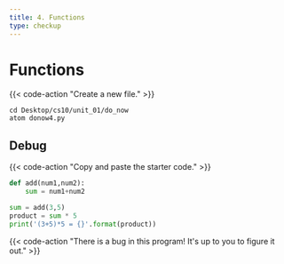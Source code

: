 ```yaml
---
title: 4. Functions
type: checkup
---
```

# Functions

{{< code-action "Create a new file." >}}

```shell
cd Desktop/cs10/unit_01/do_now
atom donow4.py
```

## Debug


{{< code-action "Copy and paste the starter code." >}}
```python
def add(num1,num2):
    sum = num1+num2

sum = add(3,5)
product = sum * 5
print('(3+5)*5 = {}'.format(product))
```

{{< code-action "There is a bug in this program! It's up to you to figure it out." >}}





